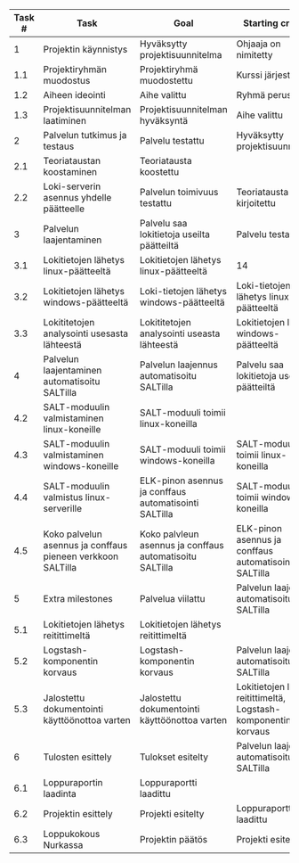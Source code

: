 |Task #|Task|Goal|Starting criteria|Hours|
|------|----|----|-----------------|-----|
|1|Projektin käynnistys|Hyväksytty projektisuunnitelma|Ohjaaja on nimitetty|28|
|1.1|Projektiryhmän muodostus|Projektiryhmä muodostettu|Kurssi järjestetään|7|
|1.2|Aiheen ideointi|Aihe valittu|Ryhmä perustettu|14|
|1.3|Projektisuunnitelman laatiminen |Projektisuunnitelman hyväksyntä|Aihe valittu|7|
|2|Palvelun tutkimus ja testaus|Palvelu testattu|Hyväksytty projektisuunnitelma|28|
|2.1|Teoriataustan koostaminen|Teoriatausta koostettu| |14|
|2.2|Loki-serverin asennus yhdelle päätteelle|Palvelun toimivuus testattu|Teoriatausta kirjoitettu|14|
|3|Palvelun laajentaminen|Palvelu saa lokitietoja useilta päätteiltä|Palvelu testattu|42|
|3.1|Lokitietojen lähetys linux-päätteeltä|Lokitietojen lähetys linux-päätteeltä|14|
|3.2|Lokitietojen lähetys windows-päätteeltä|Loki-tietojen lähetys windows-päätteeltä|Loki-tietojen lähetys linux-päätteeltä|14|
|3.3|Lokititetojen analysointi usesasta lähteestä|Lokititetojen analysointi useasta lähteestä|Lokitietojen lähetys windows-päätteeltä|14|
|4|Palvelun laajentaminen automatisoitu SALTilla|Palvelun laajennus automatisoitu SALTilla|Palvelu saa lokitietoja useilta päätteiltä|70|
|4.2|SALT-moduulin valmistaminen linux-koneille|SALT-moduuli toimii linux-koneilla| |14|
|4.3|SALT-moduulin valmistaminen windows-koneille|SALT-moduuli toimii windows-koneilla|SALT-moduuli toimii linux-koneilla|28|
|4.4|SALT-moduulin valmistus linux-serverille|ELK-pinon asennus ja conffaus automatisointi SALTilla|SALT-moduuli toimii windows-koneilla|28|
|4.5|Koko palvelun asennus ja conffaus pieneen verkkoon SALTilla|Koko palvleun asennus ja conffaus automatisoitu SALTilla|ELK-pinon asennus ja conffaus automatisointi SALTilla|35|
|5|Extra milestones|Palvelua viilattu|Palvelun laajennus automatisoitu SALTilla|88|
|5.1|Lokitietojen lähetys reitittimeltä|Lokitietojen lähetys reitittimeltä| |35|
|5.2|Logstash-komponentin korvaus|Logstash-komponentin korvaus|Palvelun laajennus automatisoitu SALTilla|35|
|5.3|Jalostettu dokumentointi käyttöönottoa varten|Jalostettu dokumentointi käyttöönottoa varten|Lokitietojen lähetys reitittimeltä, Logstash-komponentin korvaus|18|
|6|Tulosten esittely|Tulokset esitelty|Palvelun laajennus automatisoitu SALTilla|14|
|6.1|Loppuraportin laadinta|Loppuraportti laadittu| |12|
|6.2|Projektin esittely|Projekti esitelty|Loppuraportti laadittu|2|
|6.3|Loppukokous Nurkassa|Projektin päätös|Projekti esitelty|0|

